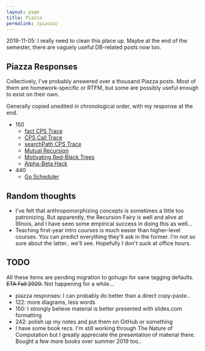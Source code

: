 ```yaml
---
layout: page
title: Piazza
permalink: /piazza/
---
```


2019-11-05: I really need to clean this place up. Maybe at the end of the semester, there are vaguely useful DB-related posts now too.

## Piazza Responses

Collectively, I've probably answered over a thousand Piazza posts. Most of them are homework-specific or RTFM, but some are possibly useful enough to exist on their own.

Generally copied unedited in chronological order, with my response at the end.

- 150
	- [fact CPS Trace](/piazza/jc6p3mzf6yx2sb_749/)
	- [CPS Call Trace](/piazza/jc6p3mzf6yx2sb_815/)
	- [searchPath CPS Trace](/piazza/jc6p3mzf6yx2sb_1146/)
	- [Mutual Recursion](/piazza/jc6p3mzf6yx2sb_1828/)
	- [Motivating Red-Black Trees](/piazza/jklix7i05zj1mw_994/)
	- [Alpha-Beta Hack](/piazza/jklix7i05zj1mw_1037/)
- 440
	- [Go Scheduler](/piazza/jld2esgo4lm6be_20/)

## Random thoughts

- I've felt that anthropomorphizing concepts is sometimes a little too patronizing. But apparently, the Recursion Fairy is well and alive at Illinois, and I have seen some empirical success in doing this as well... 
- Teaching first-year intro courses is much easier than higher-level courses. You can predict everything they'll ask in the former. I'm not so sure about the latter.. we'll see. Hopefully I don't suck at office hours.

## TODO

All these items are pending migration to gohugo for sane tagging defaults. ~~ETA Fall 2020.~~ Not happening for a while...

- piazza responses: I can probably do better than a direct copy-paste..
- 122: more diagrams, less words
- 150: I strongly believe material is better presented with slides.com formatting
- 242: polish up my notes and put them on GitHub or something
- I have some book recs. I'm still working through The Nature of Computation but I greatly appreciate the presentation of material there. Bought a few more books over summer 2019 too..
